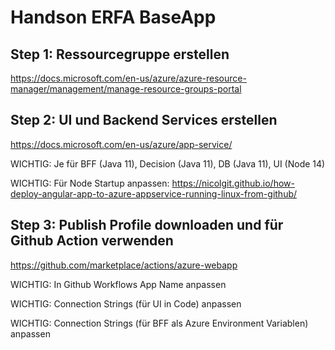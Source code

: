# Handson ERFA BaseApp

## Step 1: Ressourcegruppe erstellen

https://docs.microsoft.com/en-us/azure/azure-resource-manager/management/manage-resource-groups-portal

## Step 2: UI und Backend Services erstellen

https://docs.microsoft.com/en-us/azure/app-service/

WICHTIG: Je für BFF (Java 11), Decision (Java 11), DB (Java 11), UI (Node 14)

WICHTIG: Für Node Startup anpassen: https://nicolgit.github.io/how-deploy-angular-app-to-azure-appservice-running-linux-from-github/

## Step 3: Publish Profile downloaden und für Github Action verwenden

https://github.com/marketplace/actions/azure-webapp

WICHTIG: In Github Workflows App Name anpassen

WICHTIG: Connection Strings (für UI in Code) anpassen

WICHTIG: Connection Strings (für BFF als Azure Environment Variablen) anpassen

